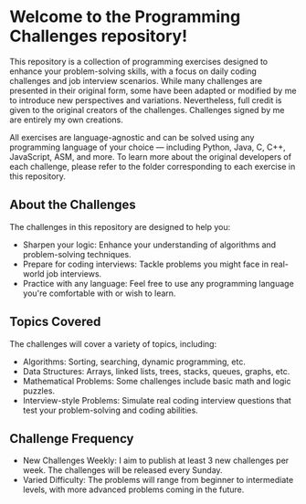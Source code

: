 # Welcome to the Programming Challenges repository! 

This repository is a collection of programming exercises designed to enhance your problem-solving skills, with a focus on daily coding challenges and job interview scenarios. While many challenges are presented in their original form, some have been adapted or modified by me to introduce new perspectives and variations. Nevertheless, full credit is given to the original creators of the challenges. Challenges signed by me are entirely my own creations.

All exercises are language-agnostic and can be solved using any programming language of your choice — including Python, Java, C, C++, JavaScript, ASM, and more. To learn more about the original developers of each challenge, please refer to the folder corresponding to each exercise in this repository.

## About the Challenges
The challenges in this repository are designed to help you:

- Sharpen your logic: Enhance your understanding of algorithms and problem-solving techniques.
- Prepare for coding interviews: Tackle problems you might face in real-world job interviews.
- Practice with any language: Feel free to use any programming language you're comfortable with or wish to learn.

## Topics Covered
The challenges will cover a variety of topics, including:

- Algorithms: Sorting, searching, dynamic programming, etc.
- Data Structures: Arrays, linked lists, trees, stacks, queues, graphs, etc.
- Mathematical Problems: Some challenges include basic math and logic puzzles.
- Interview-style Problems: Simulate real coding interview questions that test your problem-solving and coding abilities.

## Challenge Frequency

- New Challenges Weekly: I aim to publish at least 3 new challenges per week. The challenges will be released every Sunday.
- Varied Difficulty: The problems will range from beginner to intermediate levels, with more advanced problems coming in the future.
